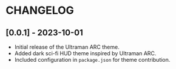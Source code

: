 # CHANGELOG

## [0.0.1] - 2023-10-01
- Initial release of the Ultraman ARC theme.
- Added dark sci-fi HUD theme inspired by Ultraman ARC.
- Included configuration in `package.json` for theme contribution.